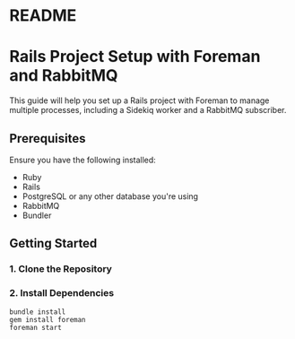 # README

# Rails Project Setup with Foreman and RabbitMQ

This guide will help you set up a Rails project with Foreman to manage multiple processes, including a Sidekiq worker and a RabbitMQ subscriber.

## Prerequisites

Ensure you have the following installed:

- Ruby
- Rails
- PostgreSQL or any other database you're using
- RabbitMQ
- Bundler

## Getting Started

### 1. Clone the Repository

### 2. Install Dependencies

```
bundle install
gem install foreman
foreman start

```

